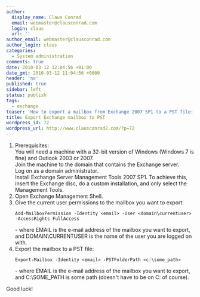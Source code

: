 ```yaml
---
author:
  display_name: Claus Conrad
  email: webmaster@clausconrad.com
  login: claus
  url: ''
author_email: webmaster@clausconrad.com
author_login: claus
categories:
  - System administration
comments: true
date: 2010-03-12 12:04:56 +01:00
date_gmt: 2010-03-12 11:04:56 +0000
header: 'no'
published: true
sidebar: left
status: publish
tags:
  - exchange
teaser: 'How to export a mailbox from Exchange 2007 SP1 to a PST file:'
title: Export Exchange mailbox to PST
wordpress_id: 72
wordpress_url: http://www.clausconrad2.com/?p=72
---
```

1.  Prerequisites:  
    You will need a machine with a 32-bit version of Windows (Windows 7 is fine) and Outlook 2003 or 2007.  
    Join the machine to the domain that contains the Exchange server.  
    Log on as a domain administrator.  
    Install Exchange Server Management Tools 2007 SP1\. To achieve this, insert the Exchange disc, do a custom installation, and only select the Management Tools.
2.  Open Exchange Management Shell.
3.  Give the current user permissions to the mailbox you want to export:  
    ```
    Add-MailboxPermission -Identity <email> -User <domain\currentuser> -AccessRights FullAccess
    ```
    \- where EMAIL is the e-mail address of the mailbox you want to export, and DOMAIN\CURRENTUSER is the name of the user you are logged on with.
4.  Export the mailbox to a PST file:  
    ```
    Export-Mailbox -Identity <email> -PSTFolderPath <c:\some_path>
    ```  
    \- where EMAIL is the e-mail address of the mailbox you want to export, and C:\SOME_PATH is some path (doesn't have to be on C: of course).

Good luck!
